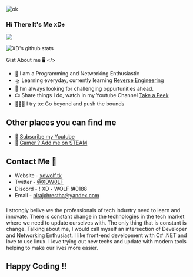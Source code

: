 ![ok](https://user-images.githubusercontent.com/62610377/91529483-185e8500-e929-11ea-9c48-1c8cd70fa780.gif)

### Hi There It's Me xD♠

 <img align="center" src="https://github-readme-stats.vercel.app/api/top-langs/?username=nirajxhrestha"/> 
 
 ![XD's github stats](https://github-readme-stats.vercel.app/api?username=nirajxhrestha&count_private=true&show_icons=true&&hide_border=true)


Gist About me 🖥️ </>

- 🎤 I am a Programming and Networking Enthusiastic
- 🛸 Learning everyday, currently learning [Reverse Engineering](https://www.udemy.com/course/reversing-software-protection/)
- 🌋 I’m always looking for challenging oppurtunities ahead.
- 📺 Share things I do, watch in my Youtube Channel [Take a Peek](https://www.youtube.com/channel/UCmMZHe5L3Q70UNv0cjuCE5Q?sub_confirmation=1)
- 🧗🏾‍♀️ I try to: Go beyond and push the bounds

## Other places you can find me

- 🎥 [Subscribe my Youtube](https://www.youtube.com/channel/UCmMZHe5L3Q70UNv0cjuCE5Q?sub_confirmation=1)
- 🐣 [Gamer ? Add me on STEAM](https://steamcommunity.com/id/nirajxhrestha/)

## Contact Me 📱

- Website - [xdwolf.tk](http://xdwolf.tk)
- Twitter - [@XDW0LF](https://twitter.com/XDW0LF)
- Discord - ! XD・WOLF !#0188
- Email - nirajxhrestha@yandex.com

###

I strongly belive we the professionals of tech industry need to learn and innovate. There is constant change in the technologies in the tech market where we need to update ourselves with. The only thing that is constant is change. Talking about me, I would call myself an intersection of Developer and Networking Enthusiast. I like front-end development with C# .NET and love to use linux. I love trying out new techs and update with modern tools helping to make our lives more easier.

## Happy Coding !!
